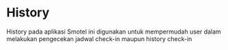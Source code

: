 # History
History pada aplikasi Smotel ini digunakan untuk mempermudah user dalam melakukan pengecekan jadwal check-in maupun history check-in
